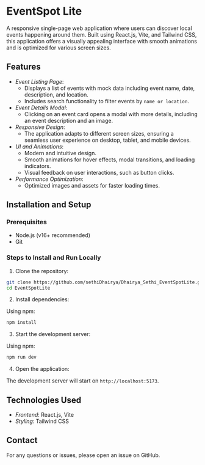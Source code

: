 # EventSpot Lite

A responsive single-page web application where users can discover local events happening around them. Built using React.js, Vite, and Tailwind CSS, this application offers a visually appealing interface with smooth animations and is optimized for various screen sizes.

## Features

- *Event Listing Page*:
  - Displays a list of events with mock data including event name, date, description, and location.
  - Includes search functionality to filter events by `name or location`.
- *Event Details Modal*:
  - Clicking on an event card opens a modal with more details, including an event description and an image.
- *Responsive Design*:
  - The application adapts to different screen sizes, ensuring a seamless user experience on desktop, tablet, and mobile devices.
- *UI and Animations*:
  - Modern and intuitive design.
  - Smooth animations for hover effects, modal transitions, and loading indicators.
  - Visual feedback on user interactions, such as button clicks.
- *Performance Optimization*:
  - Optimized images and assets for faster loading times.

## Installation and Setup

### Prerequisites

- Node.js (v16+ recommended)
- Git

### Steps to Install and Run Locally

1. Clone the repository:

```bash
git clone https://github.com/sethiDhairya/Dhairya_Sethi_EventSpotLite.git
cd EventSpotLite
```

2. Install dependencies:

Using npm:

```bash
npm install
```

3.  Start the development server:

Using npm:

```bash
npm run dev
```

4. Open the application:

The development server will start on `http://localhost:5173`.

## Technologies Used

- *Frontend*: React.js, Vite
- *Styling*: Tailwind CSS

## Contact

For any questions or issues, please open an issue on GitHub.
